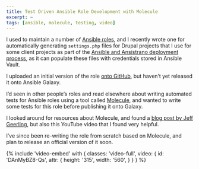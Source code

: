 ```yaml
---
title: Test Driven Ansible Role Development with Molecule
excerpt: ~
tags: [ansible, molecule, testing, video]
---
```

I used to maintain a number of [Ansible roles][roles], and I recently wrote one for automatically generating `settings.php` files for Drupal projects that I use for some client projects as part of the [Ansible and Ansistrano deployment process][talk], as it can populate these files with credentials stored in Ansible Vault.

I uploaded an initial version of the role [onto GitHub][github], but haven’t yet released it onto Ansible Galaxy.

I’d seen in other people’s roles and read elsewhere about writing automated tests for Ansible roles using a tool called [Molecule][molecule], and wanted to write some tests for this role before publishing it onto Galaxy.

I looked around for resources about Molecule, and found a [blog post by Jeff Geerling][jeff-post], but also this YouTube video that I found very helpful.

I’ve since been re-writing the role from scratch based on Molecule, and plan to release an official version of it soon.

{% include 'video-embed' with {
    classes: 'video-full',
    video: {
        id: 'DAnMyBZ8-Qs',
        attr: {
            height: '315',
            width: '560',
        }
    }
} %}

[github]: https://github.com/opdavies/ansible-role-drupal-settings
[jeff-post]: https://www.jeffgeerling.com/blog/2018/testing-your-ansible-roles-molecule
[molecule]: https://molecule.readthedocs.io
[roles]: https://docs.ansible.com/ansible/latest/user_guide/playbooks_reuse_roles.html
[talk]: /talks/deploying-php-ansible-ansistrano
